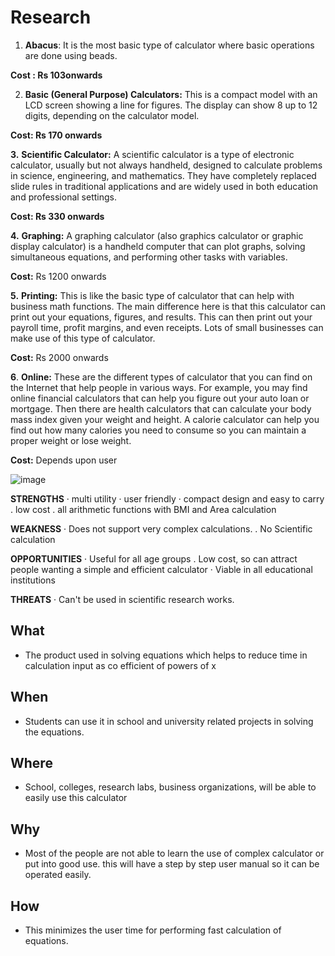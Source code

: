# Research

1.  **Abacus**: It is the most basic type of calculator where basic operations are done using beads.

**Cost : Rs 103onwards**

2.  **Basic (General Purpose) Calculators:**  This is a compact model with an LCD screen showing a line for figures. The display can show 8 up to 12 digits, depending on the calculator model.

**Cost: Rs 170 onwards**

**3.**  **Scientific Calculator:**  A scientific calculator is a type of electronic calculator, usually but not always handheld, designed to calculate problems in science, engineering, and mathematics. They have completely replaced slide rules in traditional applications and are widely used in both education and professional settings.

**Cost: Rs 330 onwards**

**4.**  **Graphing:**  A graphing calculator (also graphics calculator or graphic display calculator) is a handheld computer that can plot graphs, solving simultaneous equations, and performing other tasks with variables.

**Cost:**  Rs 1200 onwards

**5.**  **Printing:**  This is like the basic type of calculator that can help with business math functions. The main difference here is that this calculator can print out your equations, figures, and results. This can then print out your payroll time, profit margins, and even receipts. Lots of small businesses can make use of this type of calculator.

**Cost:**  Rs 2000 onwards

**6**.  **Online:**  These are the different types of calculator that you can find on the Internet that help people in various ways. For example, you may find online financial calculators that can help you figure out your auto loan or mortgage. Then there are health calculators that can calculate your body mass index given your weight and height. A calorie calculator can help you find out how many calories you need to consume so you can maintain a proper weight or lose weight.

**Cost:**  Depends upon user

![image](https://user-images.githubusercontent.com/78853340/107874191-c7921700-6edd-11eb-94fb-ccfceda54b4d.png)


 **STRENGTHS**  · multi utility · user friendly · compact design and easy to carry . low cost . all arithmetic functions with BMI and Area calculation

**WEAKNESS**  · Does not support very complex calculations. . No Scientific calculation

**OPPORTUNITIES**  · Useful for all age groups . Low cost, so can attract people wanting a simple and efficient calculator · Viable in all educational institutions

**THREATS**  · Can't be used in scientific research works.


## What

 - The product used in solving equations which helps to reduce time in calculation
 input as co efficient of powers of x
 
## When 

 - Students can use it in school and university related projects in solving the equations.

## Where

 - School, colleges, research labs, business organizations, will be able to easily use this calculator

## Why

 - Most of the people are not able to learn the use of complex calculator or put into good use. this will have a step by step user manual so it can be operated easily.

## How

 - This minimizes the user time for performing fast calculation of equations.



